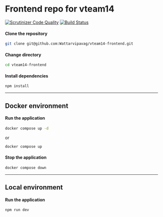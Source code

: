# Frontend repo for vteam14

[![Scrutinizer Code Quality](https://scrutinizer-ci.com/g/Wattarvipavag/vteam14-frontend/badges/quality-score.png?b=main)](https://scrutinizer-ci.com/g/Wattarvipavag/vteam14-frontend/?branch=main)
[![Build Status](https://scrutinizer-ci.com/g/Wattarvipavag/vteam14-frontend/badges/build.png?b=main)](https://scrutinizer-ci.com/g/Wattarvipavag/vteam14-frontend/build-status/main)

#### **Clone the repository**

```bash
git clone git@github.com:Wattarvipavag/vteam14-frontend.git
```

#### **Change directory**

```bash
cd vteam14-frontend
```

#### **Install dependencies**

```bash
npm install
```

---

## **Docker environment**

#### **Run the application**

```bash
docker compose up -d
```

or

```bash
docker compose up
```

#### **Stop the application**

```bash
docker compose down
```

---

## **Local environment**

#### **Run the application**

```bash
npm run dev
```

